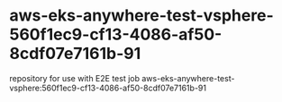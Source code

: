 # aws-eks-anywhere-test-vsphere-560f1ec9-cf13-4086-af50-8cdf07e7161b-91
repository for use with E2E test job aws-eks-anywhere-test-vsphere:560f1ec9-cf13-4086-af50-8cdf07e7161b-91
